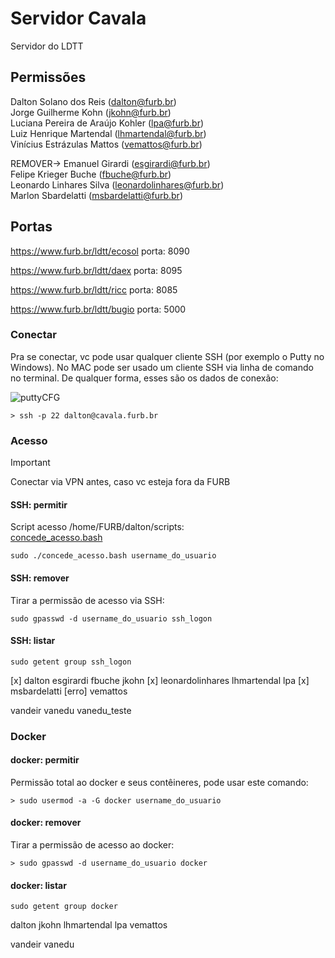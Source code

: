 # Servidor Cavala

Servidor do LDTT  

## Permissões

Dalton Solano dos Reis (dalton@furb.br)  
Jorge Guilherme Kohn (jkohn@furb.br)  
Luciana Pereira de Araújo Kohler (lpa@furb.br)  
Luiz Henrique Martendal (lhmartendal@furb.br)  
Vinícius Estrázulas Mattos (vemattos@furb.br)  

REMOVER-> Emanuel Girardi (esgirardi@furb.br)  
Felipe Krieger Buche (fbuche@furb.br)  
Leonardo Linhares Silva (leonardolinhares@furb.br)  
Marlon Sbardelatti (msbardelatti@furb.br)  

## Portas

https://www.furb.br/ldtt/ecosol
porta: 8090

https://www.furb.br/ldtt/daex
porta: 8095

https://www.furb.br/ldtt/ricc
porta: 8085

https://www.furb.br/ldtt/bugio
porta: 5000

### Conectar

Pra se conectar, vc pode usar qualquer cliente SSH (por exemplo o Putty no Windows). No MAC pode ser usado um cliente SSH via linha de comando no terminal. De qualquer forma, esses são os dados de conexão:  

![puttyCFG](puttyCFG.png)  

```terminal
> ssh -p 22 dalton@cavala.furb.br  
```

### Acesso  

> [!IMPORTANT]
> Conectar via VPN antes, caso vc esteja fora da FURB  

#### SSH: permitir

Script acesso /home/FURB/dalton/scripts:  
[concede_acesso.bash](concede_acesso.bash)  

```terminal
sudo ./concede_acesso.bash username_do_usuario
```

#### SSH: remover

Tirar a permissão de acesso via SSH:

```terminal
sudo gpasswd -d username_do_usuario ssh_logon
```

#### SSH: listar

```terminal
sudo getent group ssh_logon
```

[x] dalton
esgirardi
fbuche
jkohn
[x] leonardolinhares
lhmartendal
lpa
[x] msbardelatti
[erro] vemattos

vandeir
vanedu
vanedu_teste

### Docker

#### docker: permitir

Permissão total ao docker e seus contêineres, pode usar este comando:  

```terminal
> sudo usermod -a -G docker username_do_usuario
```

#### docker: remover

Tirar a permissão de acesso ao docker:  

```terminal
> sudo gpasswd -d username_do_usuario docker
```

#### docker: listar

```terminal  
sudo getent group docker  
```  

dalton
jkohn
lhmartendal
lpa
vemattos

vandeir
vanedu
